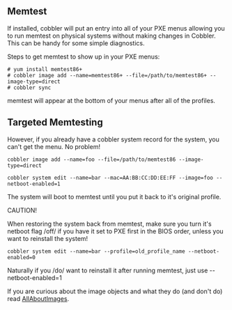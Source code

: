 ## Memtest

If installed, cobbler will put an entry into all of your PXE menus
allowing you to run memtest on physical systems without making
changes in Cobbler. This can be handy for some simple diagnostics.

Steps to get memtest to show up in your PXE menus:

    # yum install memtest86+
    # cobbler image add --name=memtest86+ --file=/path/to/memtest86+ --image-type=direct
    # cobbler sync

memtest will appear at the bottom of your menus after all of the
profiles.

## Targeted Memtesting

However, if you already have a cobbler system record for the
system, you can't get the menu. No problem!

    cobbler image add --name=foo --file=/path/to/memtest86 --image-type=direct
    
    cobbler system edit --name=bar --mac=AA:BB:CC:DD:EE:FF --image=foo --netboot-enabled=1

The system will boot to memtest until you put it back to it's
original profile.

CAUTION!

When restoring the system back from memtest, make sure you turn
it's netboot flag /off/ if you have it set to PXE first in the BIOS
order, unless you want to reinstall the system!

    cobbler system edit --name=bar --profile=old_profile_name --netboot-enabled=0

Naturally if you /do/ want to reinstall it after running memtest,
just use --netboot-enabled=1

If you are curious about the image objects and what they do (and
don't do) read [AllAboutImages](/cobbler/wiki/AllAboutImages).

